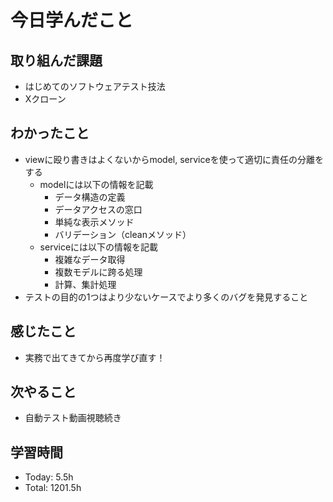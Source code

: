 # 今日学んだこと
## 取り組んだ課題
- はじめてのソフトウェアテスト技法
- Xクローン
## わかったこと
- viewに殴り書きはよくないからmodel, serviceを使って適切に責任の分離をする
    - modelには以下の情報を記載
        - データ構造の定義
        - データアクセスの窓口
        - 単純な表示メソッド
        - バリデーション（cleanメソッド）
    - serviceには以下の情報を記載
        - 複雑なデータ取得
        - 複数モデルに跨る処理
        - 計算、集計処理
- テストの目的の1つはより少ないケースでより多くのバグを発見すること
## 感じたこと
- 実務で出てきてから再度学び直す！
## 次やること
- 自動テスト動画視聴続き
## 学習時間
- Today: 5.5h
- Total: 1201.5h